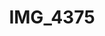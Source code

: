 ---
pid: '154'
layout: photos
title: IMG_4375
filename: IMG_4375.jpg
caption: 
previous_pid: '153'
next_pid: '155'
permalink: "/photos/154.html"
---
